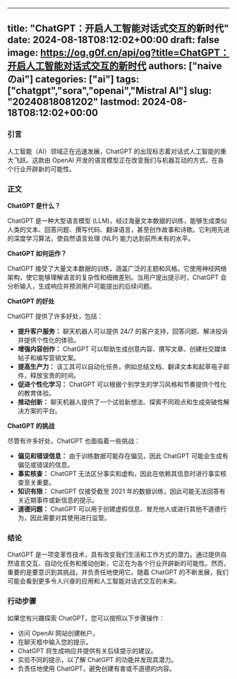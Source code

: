 
---
title: "ChatGPT：开启人工智能对话式交互的新时代"
date: 2024-08-18T08:12:02+00:00
draft: false
image: https://og.g0f.cn/api/og?title=ChatGPT：开启人工智能对话式交互的新时代
authors: ["naiveのai"]
categories: ["ai"]
tags: ["chatgpt","sora","openai","Mistral AI"]
slug: "20240818081202"
lastmod: 2024-08-18T08:12:02+00:00
---
### 引言

人工智能（AI）领域正在迅速发展，ChatGPT 的出现标志着对话式人工智能的重大飞跃。这款由 OpenAI 开发的语言模型正在改变我们与机器互动的方式，在各个行业开辟新的可能性。

### 正文

**ChatGPT 是什么？**

ChatGPT 是一种大型语言模型 (LLM)，经过海量文本数据的训练，能够生成类似人类的文本、回答问题、撰写代码、翻译语言，甚至创作故事和诗歌。它利用先进的深度学习算法，使自然语言处理 (NLP) 能力达到前所未有的水平。

**ChatGPT 如何运作？**

ChatGPT 接受了大量文本数据的训练，涵盖广泛的主题和风格。它使用神经网络架构，使它能够理解语言的复杂性和细微差别。当用户提出提示时，ChatGPT 会分析输入，生成响应并预测用户可能提出的后续问题。

**ChatGPT 的好处**

ChatGPT 提供了许多好处，包括：

- **提升客户服务：** 聊天机器人可以提供 24/7 的客户支持，回答问题、解决投诉并提供个性化的体验。
- **增强内容创作：** ChatGPT 可以帮助生成创意内容、撰写文章、创建社交媒体帖子和编写营销文案。
- **提高生产力：** 该工具可以自动化任务，例如总结文档、翻译文本和起草电子邮件，释放宝贵的时间。
- **促进个性化学习：** ChatGPT 可以根据个别学生的学习风格和节奏提供个性化的教育体验。
- **推动创新：** 聊天机器人提供了一个试验新想法、探索不同观点和生成突破性解决方案的平台。

**ChatGPT 的挑战**

尽管有许多好处，ChatGPT 也面临着一些挑战：

- **偏见和错误信息：** 由于训练数据可能存在偏见，因此 ChatGPT 可能会生成有偏见或错误的信息。
- **事实核查：** ChatGPT 无法区分事实和虚构，因此在依赖其信息时进行事实核查至关重要。
- **知识有限：** ChatGPT 仅接受截至 2021 年的数据训练，因此可能无法回答有关近期事件或新信息的提示。
- **道德问题：** ChatGPT 可以用于创建虚假信息、冒充他人或进行其他不道德行为，因此需要对其使用进行监管。

### 结论

ChatGPT 是一项变革性技术，具有改变我们生活和工作方式的潜力。通过提供自然语言交互、自动化任务和推动创新，它正在为各个行业开辟新的可能性。然而，重要的是要意识到其挑战，并负责任地使用它。随着 ChatGPT 的不断发展，我们可能会看到更多令人兴奋的应用和人工智能对话式交互的未来。

### 行动步骤

如果您有兴趣探索 ChatGPT，您可以按照以下步骤操作：

- 访问 OpenAI 网站创建帐户。
- 在聊天框中输入您的提示。
- ChatGPT 将生成响应并提供有关后续提示的建议。
- 实验不同的提示，以了解 ChatGPT 的功能并发现其潜力。
- 负责任地使用 ChatGPT，避免创建有害或不道德的内容。